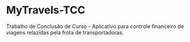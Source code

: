 # MyTravels-TCC
Trabalho de Conclusão de Curso - Aplicativo para controle financeiro de viagens relazidas pela frota de transportadoras.
